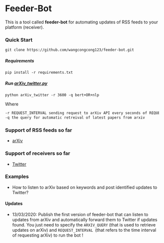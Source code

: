 # Feeder-Bot
 This is a tool called **feeder-bot** for automating updates of RSS feeds to your platform (receiver). 


### Quick Start

``````shell
git clone https://github.com/wangcongcong123/feeder-bot.git
``````

##### Requirements

``````shell
pip install -r requirements.txt
``````

##### Run [arXiv_twitter.py](/arXiv_twitter.py)

``````shell
python arXiv_twitter -r 3600 -q bert+OR+nlp
``````

Where 

``````html
-r REQUEST_INTERVAL sending request to arXiv API every seconds of REQUEST_INTERVAL
-q the query for automatic retreival of latest papers from arxiv
``````

### Support of RSS feeds so far

- [arXiv](https://arxiv.org/)

### Support of receivers so far

- [Twitter](https://twitter.com/home)

### Examples

- How to listen to arXiv based on keywords and post identified updates to Twitter?

#### Updates

- 13/03/2020: Publish the first version of feeder-bot that can listen to updates from arXiv and automatically forward them to Twitter if updates found. You just need to specify the `ARXIV_QUERY` (that is used to retrieve updates on arXiv) and `REQUEST_INTERVAL `(that refers to the time interval of requesting arXiv) to run the bot !

  